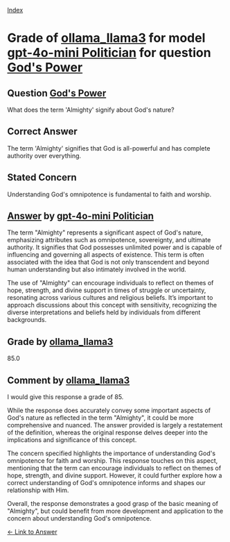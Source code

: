 
[Index](../../../../index.md)
# Grade of [ollama_llama3](../../../grading_models/ollama_llama3.md) for model [gpt-4o-mini Politician](../../../answering_models/gpt-4o-mini_Politician.md) for question [God's Power](../../../questions/God_s_Power.md)

## Question [God's Power](../../../questions/God_s_Power.md)
What does the term 'Almighty' signify about God's nature?

## Correct Answer
The term 'Almighty' signifies that God is all-powerful and has complete authority over everything.

## Stated Concern
Understanding God's omnipotence is fundamental to faith and worship.

## [Answer](../God_s_Power.md) by [gpt-4o-mini Politician](../../../answering_models/gpt-4o-mini_Politician.md)
The term "Almighty" represents a significant aspect of God's nature, emphasizing attributes such as omnipotence, sovereignty, and ultimate authority. It signifies that God possesses unlimited power and is capable of influencing and governing all aspects of existence. This term is often associated with the idea that God is not only transcendent and beyond human understanding but also intimately involved in the world. 

The use of "Almighty" can encourage individuals to reflect on themes of hope, strength, and divine support in times of struggle or uncertainty, resonating across various cultures and religious beliefs. It’s important to approach discussions about this concept with sensitivity, recognizing the diverse interpretations and beliefs held by individuals from different backgrounds.

## Grade by [ollama_llama3](../../../grading_models/ollama_llama3.md)
85.0

## Comment by [ollama_llama3](../../../grading_models/ollama_llama3.md)
I would give this response a grade of 85.

While the response does accurately convey some important aspects of God's nature as reflected in the term "Almighty", it could be more comprehensive and nuanced. The answer provided is largely a restatement of the definition, whereas the original response delves deeper into the implications and significance of this concept.

The concern specified highlights the importance of understanding God's omnipotence for faith and worship. This response touches on this aspect, mentioning that the term can encourage individuals to reflect on themes of hope, strength, and divine support. However, it could further explore how a correct understanding of God's omnipotence informs and shapes our relationship with Him.

Overall, the response demonstrates a good grasp of the basic meaning of "Almighty", but could benefit from more development and application to the concern about understanding God's omnipotence.

[&lt;- Link to Answer](../God_s_Power.md)

